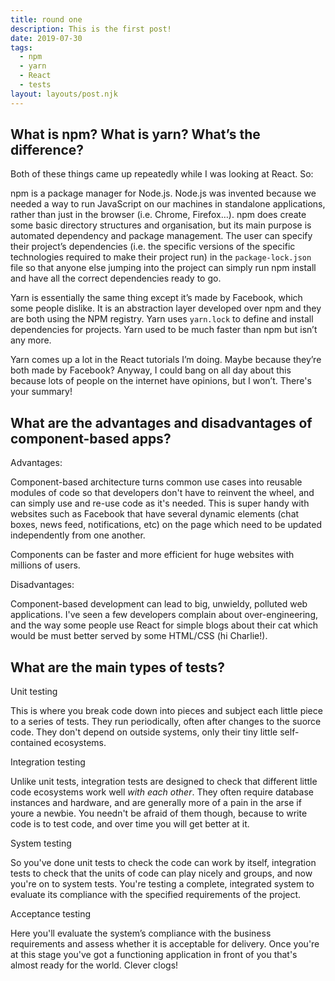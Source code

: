 ```yaml
---
title: round one
description: This is the first post!
date: 2019-07-30
tags:
  - npm
  - yarn
  - React
  - tests
layout: layouts/post.njk
---
```


## What is npm? What is yarn? What’s the difference?

Both of these things came up repeatedly while I was looking at React. So:

npm is a package manager for Node.js. Node.js was invented because we needed a way to run JavaScript on our machines in standalone applications, rather than just in the browser (i.e. Chrome, Firefox…). npm does create some basic directory structures and organisation, but its main purpose is automated dependency and package management. The user can specify their project’s dependencies (i.e. the specific versions of the specific technologies required to make their project run) in the ``package-lock.json`` file so that anyone else jumping into the project can simply run npm install and have all the correct dependencies ready to go. 

Yarn is essentially the same thing except it’s made by Facebook, which some people dislike. It is an abstraction layer developed over npm and they are both using the NPM registry. Yarn uses ``yarn.lock`` to define and install dependencies for projects. Yarn used to be much faster than npm but isn’t any more. 

Yarn comes up a lot in the React tutorials I’m doing. Maybe because they’re both made by Facebook? Anyway, I could bang on all day about this because lots of people on the internet have opinions, but I won’t. There's your summary!

## What are the advantages and disadvantages of component-based apps?

Advantages:

Component-based architecture turns common use cases into reusable modules of code so that developers don't have to reinvent the wheel, and can simply use and re-use code as it's needed. This is super handy with websites such as Facebook that have several dynamic elements (chat boxes, news feed, notifications, etc) on the page which need to be updated independently from one another.

Components can be faster and more efficient for huge websites with millions of users.

Disadvantages:

Component-based development can lead to big, unwieldy, polluted web applications. I've seen a few developers complain about over-engineering, and the way some people use React for simple blogs about their cat which would be must better served by some HTML/CSS (hi Charlie!). 

## What are the main types of tests?

Unit testing

This is where you break code down into pieces and subject each little piece to a series of tests. They run periodically, often after changes to the suorce code. They don't depend on outside systems, only their tiny little self-contained ecosystems.

Integration testing

Unlike unit tests, integration tests are designed to check that different little code ecosystems work well *with each other*. They often require database instances and hardware, and are generally more of a pain in the arse if youre a newbie. You needn't be afraid of them though, because to write code is to test code, and over time you will get better at it.

System testing

So you've done unit tests to check the code can work by itself, integration tests to check that the units of code can play nicely and groups, and now you're on to system tests. You're testing a complete, integrated system to evaluate its compliance with the specified requirements of the project.

Acceptance testing

Here you'll evaluate the system’s compliance with the business requirements and assess whether it is acceptable for delivery. Once you're at this stage you've got a functioning application in front of you that's almost ready for the world. Clever clogs!



